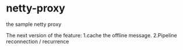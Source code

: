 # netty-proxy
the sample netty proxy

The next version of the feature: 
1.cache the offline message. 
2.Pipeline reconnection / recurrence 

